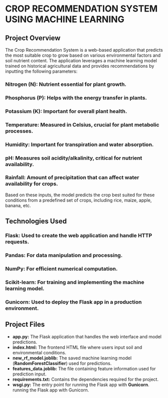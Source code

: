 # CROP RECOMMENDATION SYSTEM USING MACHINE LEARNING

## Project Overview

The Crop Recommendation System is a web-based application that predicts the most suitable crop to grow based on various environmental factors and soil nutrient content. The application leverages a machine learning model trained on historical agricultural data and provides recommendations by inputting the following parameters:

### **Nitrogen (N):** Nutrient essential for plant growth.  
### **Phosphorus (P):** Helps with the energy transfer in plants.  
### **Potassium (K):** Important for overall plant health.  
### **Temperature:** Measured in Celsius, crucial for plant metabolic processes.  
### **Humidity:** Important for transpiration and water absorption.  
### **pH:** Measures soil acidity/alkalinity, critical for nutrient availability.  
### **Rainfall:** Amount of precipitation that can affect water availability for crops.  

Based on these inputs, the model predicts the crop best suited for these conditions from a predefined set of crops, including rice, maize, apple, banana, etc.

## Technologies Used

### **Flask:** Used to create the web application and handle HTTP requests.  
### **Pandas:** For data manipulation and processing.  
### **NumPy:** For efficient numerical computation.  
### **Scikit-learn:** For training and implementing the machine learning model.  
### **Gunicorn:** Used to deploy the Flask app in a production environment.  

## Project Files

- **app.py:** The Flask application that handles the web interface and model predictions.
- **index.html:** The frontend HTML file where users input soil and environmental conditions.
- **new_rf_model.joblib:** The saved machine learning model (**RandomForestClassifier**) used for predictions.
- **features_data.joblib:** The file containing feature information used for prediction input.
- **requirements.txt:** Contains the dependencies required for the project.
- **wsgi.py:** The entry point for running the Flask app with **Gunicorn**.
running the Flask app with Gunicorn.
